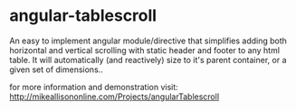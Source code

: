 # angular-tablescroll
An easy to implement angular module/directive that simplifies adding both horizontal and vertical scrolling with static header and footer to any html table. It will automatically (and reactively) size to it's parent container, or a given set of dimensions..

for more information and demonstration visit: http://mikeallisononline.com/Projects/angularTablescroll

